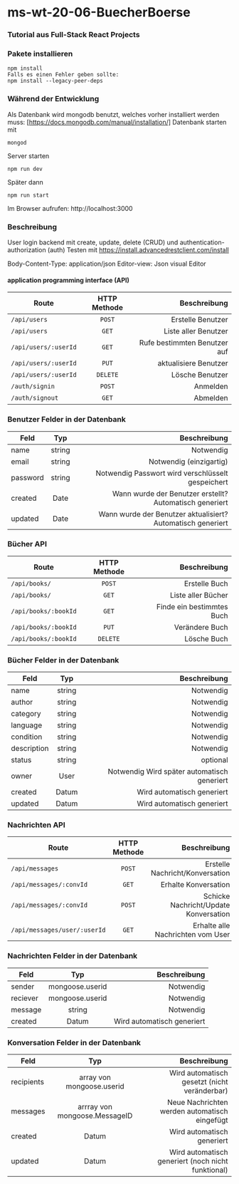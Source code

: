 # ms-wt-20-06-BuecherBoerse
### Tutorial aus Full-Stack React Projects

### Pakete installieren
```
npm install
Falls es einen Fehler geben sollte:
npm install --legacy-peer-deps
```

### Während der Entwicklung
Als Datenbank wird mongodb benutzt, welches vorher installiert werden muss:
[https://docs.mongodb.com/manual/installation/]
Datenbank starten mit
```
mongod
```

Server starten
```
npm run dev
```

Später dann
```
npm run start
```


Im Browser aufrufen:
http://localhost:3000


### Beschreibung
User login backend mit create, update, delete (CRUD) und authentication-authorization (auth)
Testen mit https://install.advancedrestclient.com/install

Body-Content-Type: application/json
Editor-view: Json visual Editor

#### application programming interface (API)
| Route         | HTTP Methode           | Beschreibung  |
| ------------- |:-------------:| -----:|
| `/api/users`          |`POST`     | Erstelle Benutzer     |
| `/api/users`          | `GET`     | Liste aller Benutzer  |
| `/api/users/:userId`  | `GET`     | Rufe bestimmten Benutzer auf|
| `/api/users/:userId`  | `PUT`     | aktualisiere Benutzer|
| `/api/users/:userId`  | `DELETE`  | Lösche Benutzer|
| `/auth/signin`        | `POST`    | Anmelden|
| `/auth/signout`       | `GET`     | Abmelden|

### Benutzer Felder in der Datenbank
| Feld        | Typ           | Beschreibung  |
| ------------- |:-------------:| -----:|
| name      | string| Notwendig |
| email     | string| Notwendig (einzigartig) |
| password  | string| Notwendig Passwort wird verschlüsselt gespeichert|
| created   | Date  | Wann wurde der Benutzer erstellt? Automatisch generiert|
| updated   | Date  | Wann wurde der Benutzer aktualisiert? Automatisch generiert|

### Bücher API
| Route         | HTTP Methode           | Beschreibung  |
| ------------- |:-------------:| -----:|
| `/api/books/`          |`POST`     | Erstelle Buch     |
| `/api/books/`          | `GET`     | Liste aller Bücher  |
| `/api/books/:bookId`   | `GET`     | Finde ein bestimmtes Buch  |
| `/api/books/:bookId`   | `PUT`     | Verändere Buch  |
| `/api/books/:bookId`   | `DELETE`  | Lösche Buch  |

### Bücher Felder in der Datenbank
| Feld        | Typ           | Beschreibung  |
| ------------- |:-------------:| -----:|
| name      | string| Notwendig |
| author    | string| Notwendig |
| category  | string| Notwendig |
| language  | string| Notwendig |
| condition | string| Notwendig |
| description | string | Notwendig |
| status    | string| optional  |
| owner     | User  | Notwendig Wird später automatisch generiert |
| created   | Datum | Wird automatisch generiert |
| updated   | Datum | Wird automatisch generiert |

### Nachrichten API
| Route         | HTTP Methode           | Beschreibung  |
| ------------- |:-------------:| -----:|
| `/api/messages`          |`POST`     | Erstelle Nachricht/Konversation     |
| `/api/messages/:convId`   | `GET`     | Erhalte Konversation  |
| `/api/messages/:convId`   | `POST`     | Schicke Nachricht/Update Konversation  |
| `/api/messages/user/:userId`   | `GET`     | Erhalte alle Nachrichten vom User  |

### Nachrichten Felder in der Datenbank
| Feld        | Typ           | Beschreibung  |
| ------------- |:-------------:| -----:|
| sender      | mongoose.userid| Notwendig |
| reciever    | mongoose.userid| Notwendig |
| message     | string| Notwendig |
| created   | Datum | Wird automatisch generiert |

### Konversation Felder in der Datenbank
| Feld        | Typ           | Beschreibung  |
| ------------- |:-------------:| -----:|
| recipients   | array von mongoose.userid| Wird automatisch gesetzt (nicht veränderbar) |
| messages    | arrray von mongoose.MessageID| Neue Nachrichten werden automatisch eingefügt |
| created   | Datum | Wird automatisch generiert |
| updated   | Datum | Wird automatisch generiert (noch nicht funktional) |